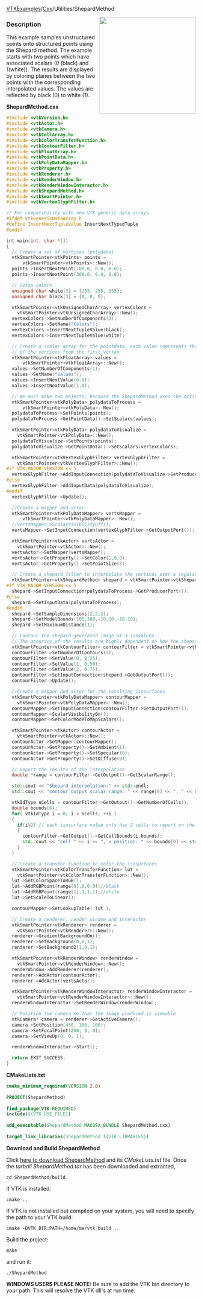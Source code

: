 [VTKExamples](/index/)/[Cxx](/Cxx)/Utilities/ShepardMethod

<img align="right" src="https://github.com/lorensen/VTKExamples/blob/gh-pages/Testing/Baseline/Utilities/TestShepardMethod.png?raw=true" width="256" />

### Description
This example samples unstructured points onto structured points using the Shepard method. The example starts with two points which have associated scalars (0 (black) and 1(white)). The results are displayed by coloring planes between the two points with the corresponding interpolated values. The values are reflected by black (0) to white (1).

**ShepardMethod.cxx**
```c++
#include <vtkVersion.h>
#include <vtkActor.h>
#include <vtkCamera.h>
#include <vtkCellArray.h>
#include <vtkColorTransferFunction.h>
#include <vtkContourFilter.h>
#include <vtkFloatArray.h>
#include <vtkPointData.h>
#include <vtkPolyDataMapper.h>
#include <vtkProperty.h>
#include <vtkRenderer.h>
#include <vtkRenderWindow.h>
#include <vtkRenderWindowInteractor.h>
#include <vtkShepardMethod.h>
#include <vtkSmartPointer.h>
#include <vtkVertexGlyphFilter.h>

// For compatibility with new VTK generic data arrays
#ifdef vtkGenericDataArray_h
#define InsertNextTupleValue InsertNextTypedTuple
#endif

int main(int, char *[])
{
  // Create a set of vertices (polydata)
  vtkSmartPointer<vtkPoints> points =
      vtkSmartPointer<vtkPoints>::New();
  points->InsertNextPoint(100.0, 0.0, 0.0);
  points->InsertNextPoint(300.0, 0.0, 0.0);

  // Setup colors
  unsigned char white[3] = {255, 255, 255};
  unsigned char black[3] = {0, 0, 0};

  vtkSmartPointer<vtkUnsignedCharArray> vertexColors =
    vtkSmartPointer<vtkUnsignedCharArray>::New();
  vertexColors->SetNumberOfComponents(3);
  vertexColors->SetName("Colors");
  vertexColors->InsertNextTupleValue(black);
  vertexColors->InsertNextTupleValue(white);

  // Create a scalar array for the pointdata, each value represents the distance
  // of the vertices from the first vertex
  vtkSmartPointer<vtkFloatArray> values =
      vtkSmartPointer<vtkFloatArray>::New();
  values->SetNumberOfComponents(1);
  values->SetName("Values");
  values->InsertNextValue(0.0);
  values->InsertNextValue(1.0);

  // We must make two objects, because the ShepardMethod uses the ActiveScalars, as does the renderer!
  vtkSmartPointer<vtkPolyData> polydataToProcess =
      vtkSmartPointer<vtkPolyData>::New();
  polydataToProcess->SetPoints(points);
  polydataToProcess->GetPointData()->SetScalars(values);

  vtkSmartPointer<vtkPolyData> polydataToVisualize =
    vtkSmartPointer<vtkPolyData>::New();
  polydataToVisualize->SetPoints(points);
  polydataToVisualize->GetPointData()->SetScalars(vertexColors);

  vtkSmartPointer<vtkVertexGlyphFilter> vertexGlyphFilter =
    vtkSmartPointer<vtkVertexGlyphFilter>::New();
#if VTK_MAJOR_VERSION <= 5
  vertexGlyphFilter->AddInputConnection(polydataToVisualize->GetProducerPort());
#else
  vertexGlyphFilter->AddInputData(polydataToVisualize);
#endif
  vertexGlyphFilter->Update();

  //Create a mapper and actor
  vtkSmartPointer<vtkPolyDataMapper> vertsMapper =
      vtkSmartPointer<vtkPolyDataMapper>::New();
  //vertsMapper->ScalarVisibilityOff();
  vertsMapper->SetInputConnection(vertexGlyphFilter->GetOutputPort());

  vtkSmartPointer<vtkActor> vertsActor =
    vtkSmartPointer<vtkActor>::New();
  vertsActor->SetMapper(vertsMapper);
  vertsActor->GetProperty()->SetColor(1,0,0);
  vertsActor->GetProperty()->SetPointSize(3);

  // Create a shepard filter to interpolate the vertices over a regularized image grid
  vtkSmartPointer<vtkShepardMethod> shepard = vtkSmartPointer<vtkShepardMethod>::New();
#if VTK_MAJOR_VERSION <= 5
  shepard->SetInputConnection(polydataToProcess->GetProducerPort());
#else
  shepard->SetInputData(polydataToProcess);
#endif
  shepard->SetSampleDimensions(2,2,2);
  shepard->SetModelBounds(100,300,-10,10,-10,10);
  shepard->SetMaximumDistance(1);

  // Contour the shepard generated image at 3 isovalues
  // The accuracy of the results are highly dependent on how the shepard filter is set up
  vtkSmartPointer<vtkContourFilter> contourFilter = vtkSmartPointer<vtkContourFilter>::New();
  contourFilter->SetNumberOfContours(3);
  contourFilter->SetValue(0, 0.25);
  contourFilter->SetValue(1, 0.50);
  contourFilter->SetValue(2, 0.75);
  contourFilter->SetInputConnection(shepard->GetOutputPort());
  contourFilter->Update();

  //Create a mapper and actor for the resulting isosurfaces
  vtkSmartPointer<vtkPolyDataMapper> contourMapper =
    vtkSmartPointer<vtkPolyDataMapper>::New();
  contourMapper->SetInputConnection(contourFilter->GetOutputPort());
  contourMapper->ScalarVisibilityOn();
  contourMapper->SetColorModeToMapScalars();

  vtkSmartPointer<vtkActor> contourActor =
    vtkSmartPointer<vtkActor>::New();
  contourActor->SetMapper(contourMapper);
  contourActor->GetProperty()->SetAmbient(1);
  contourActor->GetProperty()->SetSpecular(0);
  contourActor->GetProperty()->SetDiffuse(0);

  // Report the results of the interpolation
  double *range = contourFilter->GetOutput()->GetScalarRange();

  std::cout << "Shepard interpolation:" << std::endl;
  std::cout << "contour output scalar range: " << range[0] << ", " << range[1] << std::endl;

  vtkIdType nCells = contourFilter->GetOutput()->GetNumberOfCells();
  double bounds[6];
  for( vtkIdType i = 0; i < nCells; ++i )
  {
    if(i%2) // each isosurface value only has 2 cells to report on the odd ones
    {
      contourFilter->GetOutput()->GetCellBounds(i,bounds);
      std::cout << "cell " << i << ", x position: " << bounds[0] << std::endl;
    }
  }

  // Create a transfer function to color the isosurfaces
  vtkSmartPointer<vtkColorTransferFunction> lut =
    vtkSmartPointer<vtkColorTransferFunction>::New();
  lut->SetColorSpaceToRGB();
  lut->AddRGBPoint(range[0],0,0,0);//black
  lut->AddRGBPoint(range[1],1,1,1);//white
  lut->SetScaleToLinear();

  contourMapper->SetLookupTable( lut );

  // Create a renderer, render window and interactor
  vtkSmartPointer<vtkRenderer> renderer =
    vtkSmartPointer<vtkRenderer>::New();
  renderer->GradientBackgroundOn();
  renderer->SetBackground(0,0,1);
  renderer->SetBackground2(1,0,1);

  vtkSmartPointer<vtkRenderWindow> renderWindow =
    vtkSmartPointer<vtkRenderWindow>::New();
  renderWindow->AddRenderer(renderer);
  renderer->AddActor(contourActor);
  renderer->AddActor(vertsActor);

  vtkSmartPointer<vtkRenderWindowInteractor> renderWindowInteractor =
    vtkSmartPointer<vtkRenderWindowInteractor>::New();
  renderWindowInteractor->SetRenderWindow(renderWindow);

  // Position the camera so that the image produced is viewable
  vtkCamera* camera = renderer->GetActiveCamera();
  camera->SetPosition(450, 100, 100);
  camera->SetFocalPoint(200, 0, 0);
  camera->SetViewUp(0, 0, 1);

  renderWindowInteractor->Start();

  return EXIT_SUCCESS;
}
```
**CMakeLists.txt**
```cmake
cmake_minimum_required(VERSION 2.8)
 
PROJECT(ShepardMethod)
 
find_package(VTK REQUIRED)
include(${VTK_USE_FILE})
 
add_executable(ShepardMethod MACOSX_BUNDLE ShepardMethod.cxx)
 
target_link_libraries(ShepardMethod ${VTK_LIBRARIES})
```

**Download and Build ShepardMethod**

Click [here to download ShepardMethod](https://github.com/lorensen/VTKWikiExamplesTarballs/raw/master/ShepardMethod.tar) and its *CMakeLists.txt* file.
Once the *tarball ShepardMethod.tar* has been downloaded and extracted,
```
cd ShepardMethod/build 
```
If VTK is installed:
```
cmake ..
```
If VTK is not installed but compiled on your system, you will need to specify the path to your VTK build:
```
cmake -DVTK_DIR:PATH=/home/me/vtk_build ..
```
Build the project:
```
make
```
and run it:
```
./ShepardMethod
```
**WINDOWS USERS PLEASE NOTE:** Be sure to add the VTK bin directory to your path. This will resolve the VTK dll's at run time.

